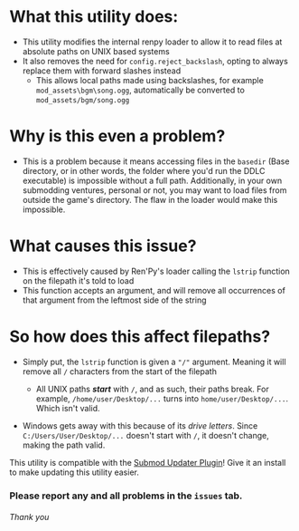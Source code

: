 # What this utility does:
- This utility modifies the internal renpy loader to allow it to read files at absolute paths on UNIX based systems
- It also removes the need for `config.reject_backslash`, opting to always replace them with forward slashes instead
  - This allows local paths made using backslashes, for example `mod_assets\bgm\song.ogg`, automatically be converted to `mod_assets/bgm/song.ogg`

# Why is this even a problem?
- This is a problem because it means accessing files in the `basedir` (Base directory, or in other words, the folder where you'd run the DDLC executable) is impossible without a full path. Additionally, in your own submodding ventures, personal or not, you may want to load files from outside the game's directory. The flaw in the loader would make this impossible.

# What causes this issue?
- This is effectively caused by Ren'Py's loader calling the `lstrip` function on the filepath it's told to load
- This function accepts an argument, and will remove all occurrences of that argument from the leftmost side of the string

# So how does this affect filepaths?
- Simply put, the `lstrip` function is given a `"/"` argument. Meaning it will remove all `/` characters from the start of the filepath
  - All UNIX paths ***start*** with `/`, and as such, their paths break. For example, `/home/user/Desktop/...` turns into `home/user/Desktop/...`. Which isn't valid.

- Windows gets away with this because of its *drive letters*. Since `C:/Users/User/Desktop/...` doesn't start with `/`, it doesn't change, making the path valid.

This utility is compatible with the [Submod Updater Plugin](https://github.com/Booplicate/MAS-Submods-SubmodUpdaterPlugin/releases/latest)! Give it an install to make updating this utility easier.

### Please report any and all problems in the `issues` tab.
###### Thank you
